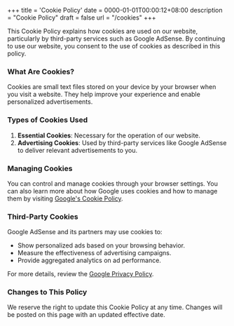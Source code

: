 +++
title = 'Cookie Policy'
date = 0000-01-01T00:00:12+08:00
description = "Cookie Policy"
draft = false
url = "/cookies"
+++

This Cookie Policy explains how cookies are used on our website, particularly by third-party services such as Google AdSense. By continuing to use our website, you consent to the use of cookies as described in this policy.

### What Are Cookies?

Cookies are small text files stored on your device by your browser when you visit a website. They help improve your experience and enable personalized advertisements.

### Types of Cookies Used

1. **Essential Cookies**: Necessary for the operation of our website.
2. **Advertising Cookies**: Used by third-party services like Google AdSense to deliver relevant advertisements to you.

### Managing Cookies

You can control and manage cookies through your browser settings. You can also learn more about how Google uses cookies and how to manage them by visiting [Google's Cookie Policy](https://policies.google.com/technologies/cookies).

### Third-Party Cookies

Google AdSense and its partners may use cookies to:

- Show personalized ads based on your browsing behavior.
- Measure the effectiveness of advertising campaigns.
- Provide aggregated analytics on ad performance.

For more details, review the [Google Privacy Policy](https://policies.google.com/privacy).

### Changes to This Policy

We reserve the right to update this Cookie Policy at any time. Changes will be posted on this page with an updated effective date.